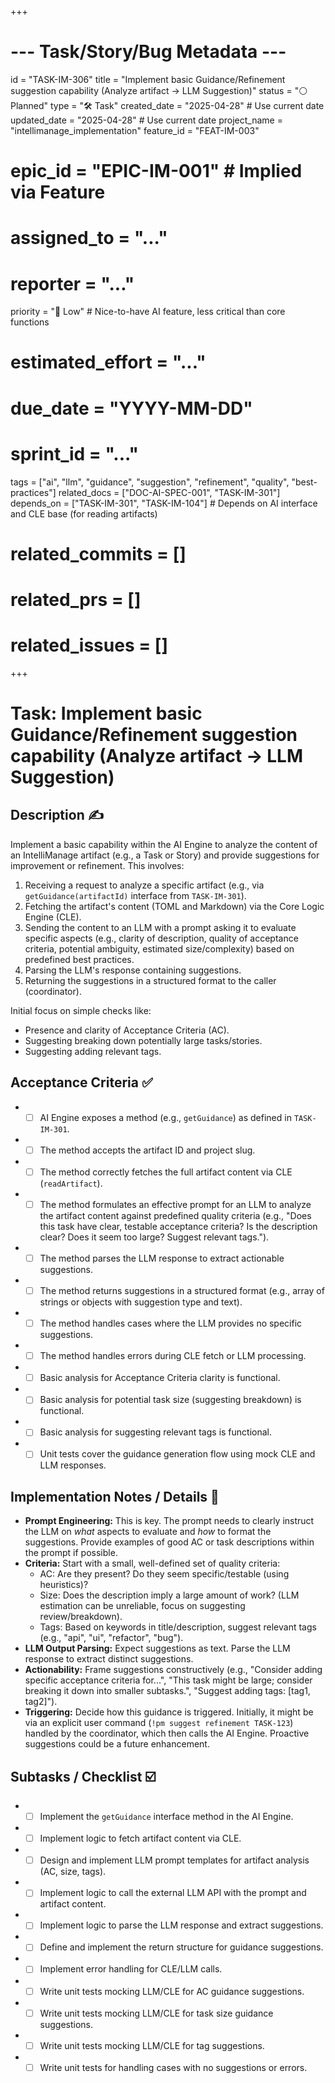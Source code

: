 +++
# --- Task/Story/Bug Metadata ---
id = "TASK-IM-306"
title = "Implement basic Guidance/Refinement suggestion capability (Analyze artifact -> LLM Suggestion)"
status = "⚪️ Planned"
type = "🛠️ Task"
created_date = "2025-04-28" # Use current date
updated_date = "2025-04-28" # Use current date
project_name = "intellimanage_implementation"
feature_id = "FEAT-IM-003"
# epic_id = "EPIC-IM-001" # Implied via Feature
# assigned_to = "..."
# reporter = "..."
priority = "🔽 Low" # Nice-to-have AI feature, less critical than core functions
# estimated_effort = "..."
# due_date = "YYYY-MM-DD"
# sprint_id = "..."
tags = ["ai", "llm", "guidance", "suggestion", "refinement", "quality", "best-practices"]
related_docs = ["DOC-AI-SPEC-001", "TASK-IM-301"]
depends_on = ["TASK-IM-301", "TASK-IM-104"] # Depends on AI interface and CLE base (for reading artifacts)
# related_commits = []
# related_prs = []
# related_issues = []
+++

# Task: Implement basic Guidance/Refinement suggestion capability (Analyze artifact -> LLM Suggestion)

## Description ✍️

Implement a basic capability within the AI Engine to analyze the content of an IntelliManage artifact (e.g., a Task or Story) and provide suggestions for improvement or refinement. This involves:
1.  Receiving a request to analyze a specific artifact (e.g., via `getGuidance(artifactId)` interface from `TASK-IM-301`).
2.  Fetching the artifact's content (TOML and Markdown) via the Core Logic Engine (CLE).
3.  Sending the content to an LLM with a prompt asking it to evaluate specific aspects (e.g., clarity of description, quality of acceptance criteria, potential ambiguity, estimated size/complexity) based on predefined best practices.
4.  Parsing the LLM's response containing suggestions.
5.  Returning the suggestions in a structured format to the caller (coordinator).

Initial focus on simple checks like:
*   Presence and clarity of Acceptance Criteria (AC).
*   Suggesting breaking down potentially large tasks/stories.
*   Suggesting adding relevant tags.

## Acceptance Criteria ✅

*   - [ ] AI Engine exposes a method (e.g., `getGuidance`) as defined in `TASK-IM-301`.
*   - [ ] The method accepts the artifact ID and project slug.
*   - [ ] The method correctly fetches the full artifact content via CLE (`readArtifact`).
*   - [ ] The method formulates an effective prompt for an LLM to analyze the artifact content against predefined quality criteria (e.g., "Does this task have clear, testable acceptance criteria? Is the description clear? Does it seem too large? Suggest relevant tags.").
*   - [ ] The method parses the LLM response to extract actionable suggestions.
*   - [ ] The method returns suggestions in a structured format (e.g., array of strings or objects with suggestion type and text).
*   - [ ] The method handles cases where the LLM provides no specific suggestions.
*   - [ ] The method handles errors during CLE fetch or LLM processing.
*   - [ ] Basic analysis for Acceptance Criteria clarity is functional.
*   - [ ] Basic analysis for potential task size (suggesting breakdown) is functional.
*   - [ ] Basic analysis for suggesting relevant tags is functional.
*   - [ ] Unit tests cover the guidance generation flow using mock CLE and LLM responses.

## Implementation Notes / Details 📝

*   **Prompt Engineering:** This is key. The prompt needs to clearly instruct the LLM on *what* aspects to evaluate and *how* to format the suggestions. Provide examples of good AC or task descriptions within the prompt if possible.
*   **Criteria:** Start with a small, well-defined set of quality criteria:
    *   AC: Are they present? Do they seem specific/testable (using heuristics)?
    *   Size: Does the description imply a large amount of work? (LLM estimation can be unreliable, focus on suggesting review/breakdown).
    *   Tags: Based on keywords in title/description, suggest relevant tags (e.g., "api", "ui", "refactor", "bug").
*   **LLM Output Parsing:** Expect suggestions as text. Parse the LLM response to extract distinct suggestions.
*   **Actionability:** Frame suggestions constructively (e.g., "Consider adding specific acceptance criteria for...", "This task might be large; consider breaking it down into smaller subtasks.", "Suggest adding tags: [tag1, tag2]").
*   **Triggering:** Decide how this guidance is triggered. Initially, it might be via an explicit user command (`!pm suggest refinement TASK-123`) handled by the coordinator, which then calls the AI Engine. Proactive suggestions could be a future enhancement.

## Subtasks / Checklist ☑️

*   - [ ] Implement the `getGuidance` interface method in the AI Engine.
*   - [ ] Implement logic to fetch artifact content via CLE.
*   - [ ] Design and implement LLM prompt templates for artifact analysis (AC, size, tags).
*   - [ ] Implement logic to call the external LLM API with the prompt and artifact content.
*   - [ ] Implement logic to parse the LLM response and extract suggestions.
*   - [ ] Define and implement the return structure for guidance suggestions.
*   - [ ] Implement error handling for CLE/LLM calls.
*   - [ ] Write unit tests mocking LLM/CLE for AC guidance suggestions.
*   - [ ] Write unit tests mocking LLM/CLE for task size guidance suggestions.
*   - [ ] Write unit tests mocking LLM/CLE for tag suggestions.
*   - [ ] Write unit tests for handling cases with no suggestions or errors.
